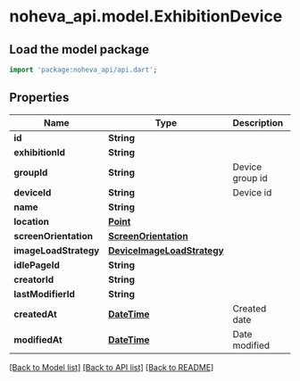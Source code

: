 # noheva_api.model.ExhibitionDevice

## Load the model package
```dart
import 'package:noheva_api/api.dart';
```

## Properties
Name | Type | Description | Notes
------------ | ------------- | ------------- | -------------
**id** | **String** |  | [optional] 
**exhibitionId** | **String** |  | [optional] 
**groupId** | **String** | Device group id | 
**deviceId** | **String** | Device id | [optional] 
**name** | **String** |  | 
**location** | [**Point**](Point.md) |  | [optional] 
**screenOrientation** | [**ScreenOrientation**](ScreenOrientation.md) |  | 
**imageLoadStrategy** | [**DeviceImageLoadStrategy**](DeviceImageLoadStrategy.md) |  | 
**idlePageId** | **String** |  | [optional] 
**creatorId** | **String** |  | [optional] 
**lastModifierId** | **String** |  | [optional] 
**createdAt** | [**DateTime**](DateTime.md) | Created date | [optional] 
**modifiedAt** | [**DateTime**](DateTime.md) | Date modified | [optional] 

[[Back to Model list]](../README.md#documentation-for-models) [[Back to API list]](../README.md#documentation-for-api-endpoints) [[Back to README]](../README.md)


